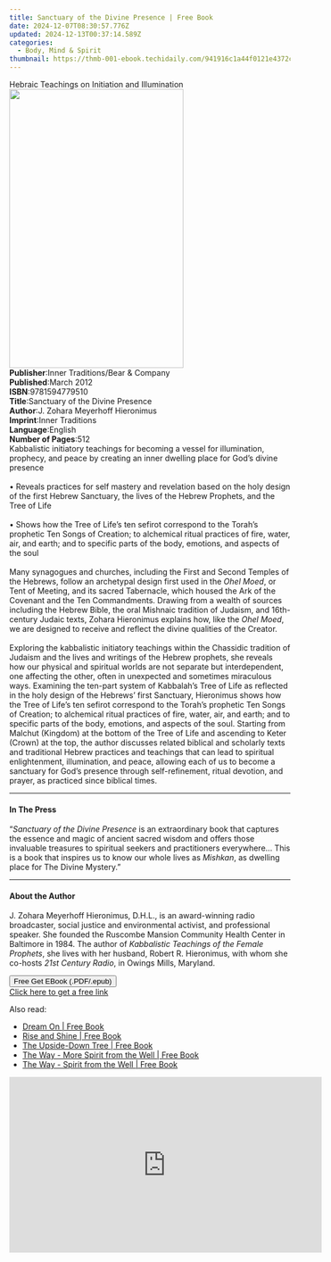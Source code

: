 ```yaml
---
title: Sanctuary of the Divine Presence | Free Book
date: 2024-12-07T08:30:57.776Z
updated: 2024-12-13T00:37:14.589Z
categories:
  - Body, Mind & Spirit
thumbnail: https://thmb-001-ebook.techidaily.com/941916c1a44f0121e4372c4c6a1574f7dabe58e0e4f0099ec1ced105814bbc4d.jpg
---
```

<main id="book-container">
  <div class="flex flex-col">
    <div class="book-brief flex-1 py-6 px-4 sm:p-6 md:py-10 md:px-8">
      <!-- brief-->
      <div class="book-brief-main">
        Hebraic Teachings on Initiation and Illumination
      </div>
    </div>
    <div
      class="book-meta-info flex-1 grid gap-4 col-start-1 col-end-3 row-start-1 sm:mb-6 sm:grid-cols-4 lg:gap-6 lg:col-start-2 lg:row-end-6 lg:row-span-6 lg:mb-0"
    >
      <div
        class="book-meta-info-left place-content-center mt-4 p-4 text-sm leading-6 col-start-2 col-span-2 dark:text-slate-400"
      >
        <img
          class="w-full h-500 object-cover rounded-lg sm:h-255 sm:col-span-2 lg:col-span-full"
          src="https://img-001-ebook.techidaily.com/4dced676868c5e73d4edf081abf462ba18a999e09f9a1d6c7e8a1f8f5899dc3f.jpg"
          alt=""
          width="312"
          height="500"
        />
      </div>
      <div
        class="book-meta-info-right mt-2 col-start-1 row-start-2 col-span-3 self-center"
      >
        <!-- meta data  -->
        <div class="flex flex-col px-4 md:px-8">
          <div class="flex-1">
            <strong>Publisher</strong>:<span class="px-2"
              >Inner Traditions/Bear &amp; Company</span
            >
          </div>
          <div class="flex-1">
            <strong>Published</strong>:<span class="px-2">March 2012</span>
          </div>
          <div class="flex-1">
            <strong>ISBN</strong>:<span class="px-2">9781594779510</span>
          </div>
          <div class="flex-1">
            <strong>Title</strong>:<span class="px-2"
              >Sanctuary of the Divine Presence</span
            >
          </div>
          <div class="flex-1">
            <strong>Author</strong>:<span class="px-2"
              >J. Zohara Meyerhoff Hieronimus</span
            >
          </div>
          <div class="flex-1">
            <strong>Imprint</strong>:<span class="px-2">Inner Traditions</span>
          </div>
          <div class="flex-1">
            <strong>Language</strong>:<span class="px-2">English</span>
          </div>
          <div class="flex-1">
            <strong>Number of Pages</strong>:<span class="px-2">512</span>
          </div>
        </div>
      </div>
    </div>
    <div class="book-description flex-1 py-6 px-4 sm:p-6 md:py-10 md:px-8">
      <div class="book-description-main">
        <div accordion-content="" id="description">
          Kabbalistic initiatory teachings for becoming a vessel for
          illumination, prophecy, and peace by creating an inner dwelling place
          for God’s divine presence <br />
          <br />• Reveals practices for self mastery and revelation based on the
          holy design of the first Hebrew Sanctuary, the lives of the Hebrew
          Prophets, and the Tree of Life <br />
          <br />• Shows how the Tree of Life’s ten sefirot correspond to the
          Torah’s prophetic Ten Songs of Creation; to alchemical ritual
          practices of fire, water, air, and earth; and to specific parts of the
          body, emotions, and aspects of the soul <br />
          <br />Many synagogues and churches, including the First and Second
          Temples of the Hebrews, follow an archetypal design first used in the
          <i>Ohel Moed</i>, or Tent of Meeting, and its sacred Tabernacle, which
          housed the Ark of the Covenant and the Ten Commandments. Drawing from
          a wealth of sources including the Hebrew Bible, the oral Mishnaic
          tradition of Judaism, and 16th-century Judaic texts, Zohara Hieronimus
          explains how, like the <i>Ohel Moed</i>, we are designed to receive
          and reflect the divine qualities of the Creator. <br />
          <br />Exploring the kabbalistic initiatory teachings within the
          Chassidic tradition of Judaism and the lives and writings of the
          Hebrew prophets, she reveals how our physical and spiritual worlds are
          not separate but interdependent, one affecting the other, often in
          unexpected and sometimes miraculous ways. Examining the ten-part
          system of Kabbalah’s Tree of Life as reflected in the holy design of
          the Hebrews’ first Sanctuary, Hieronimus shows how the Tree of Life’s
          ten sefirot correspond to the Torah’s prophetic Ten Songs of Creation;
          to alchemical ritual practices of fire, water, air, and earth; and to
          specific parts of the body, emotions, and aspects of the soul.
          Starting from Malchut (Kingdom) at the bottom of the Tree of Life and
          ascending to Keter (Crown) at the top, the author discusses related
          biblical and scholarly texts and traditional Hebrew practices and
          teachings that can lead to spiritual enlightenment, illumination, and
          peace, allowing each of us to become a sanctuary for God’s presence
          through self-refinement, ritual devotion, and prayer, as practiced
          since biblical times.
        </div>
        <div class="accordion-fader"></div>
      </div>
    </div>
    <div class="book-excerpts flex-1 py-6 px-4 sm:p-6 md:py-10 md:px-8">
      <!-- excerpts-->
      <div class="book-excerpts-main">
        <hr />
        <h4 class="placeholder placeholder-heading">
          <span>In The Press</span>
        </h4>
        <p>
          “<i>Sanctuary of the Divine Presence</i> is an extraordinary book that
          captures the essence and magic of ancient sacred wisdom and offers
          those invaluable treasures to spiritual seekers and practitioners
          everywhere... This is a book that inspires us to know our whole lives
          as <i>Mishkan</i>, as dwelling place for The Divine Mystery.”
        </p>
      </div>
    </div>
    <div class="book-about-author flex-1 py-6 px-4 sm:p-6 md:py-10 md:px-8">
      <!-- about author-->
      <div class="book-main-author-main">
        <hr />
        <h4 class="placeholder placeholder-heading">
          <span>About the Author</span>
        </h4>
        <p>
          J. Zohara Meyerhoff Hieronimus, D.H.L., is an award-winning radio
          broadcaster, social justice and environmental activist, and
          professional speaker. She founded the Ruscombe Mansion Community
          Health Center in Baltimore in 1984. The author of
          <i>Kabbalistic Teachings of the Female Prophets</i>, she lives with
          her husband, Robert R. Hieronimus, with whom she co-hosts
          <i>21st Century Radio</i>, in Owings Mills, Maryland.
        </p>
      </div>
    </div>
    <div class="book-free-get flex-1 py-6 px-4 sm:p-6 md:py-10 md:px-8">
      <button
        id="btn-free-get"
        class="bg-blue-500 hover:bg-blue-700 text-white font-bold py-2 px-4 rounded"
      >
        Free Get EBook (.PDF/.epub)
      </button>
      <div id="countdown-display" class="px-2 text-lg mt-2"></div>
      <a
        id="free-link"
        class="hidden bg-blue-500 hover:bg-blue-700 text-white font-bold py-2 px-4 rounded"
        href="https://www.ebooks.com/en-us/book/95782241/sanctuary-of-the-divine-presence/j-zohara-meyerhoff-hieronimus/"
        target="_blank"
        >Click here to get a free link</a
      >
    </div>
    <script>
      let countdownTime = 0;
      let countdownInterval = null;
      document
        .getElementById('btn-free-get')
        .addEventListener('click', startCountdown);
      function startCountdown() {
        countdownTime = new Date().getTime() + 60000 * 3;
        countdownInterval = setInterval(updateCountdown, 1000);
        document.getElementById('btn-free-get').disabled = true;
        document
          .getElementById('btn-free-get')
          .classList.add('bg-gray-500', 'cursor-not-allowed');
      }
      function updateCountdown() {
        let currentTime = new Date().getTime();
        let timeLeft = countdownTime - currentTime;
        let secondsLeft = Math.floor(timeLeft / 1000);
        document.getElementById('countdown-display').innerHTML =
          `Remaining time: ${secondsLeft} seconds.`;
        if (secondsLeft <= 0) {
          clearInterval(countdownInterval);
          document.getElementById('btn-free-get').classList.add('hidden');
          document.getElementById('free-link').classList.remove('hidden');
          document.getElementById('countdown-display').innerHTML = '';
        }
      }
    </script>
  </div>
</main>

<ins class="adsbygoogle"
      style="display:block"
      data-ad-client="ca-pub-7571918770474297"
      data-ad-slot="8358498916"
      data-ad-format="auto"
      data-full-width-responsive="true"></ins>
    

<span class="atpl-alsoreadstyle">Also read:</span>
<div><ul>
<li><a href="https://novels-ebooks.techidaily.com/210455935-9781638147473-dream-on/"><u>Dream On | Free Book</u></a></li>
<li><a href="https://novels-ebooks.techidaily.com/210454824-9780525541110-rise-and-shine/"><u>Rise and Shine | Free Book</u></a></li>
<li><a href="https://novels-ebooks.techidaily.com/210455516-9781638854524-the-upside-down-tree/"><u>The Upside-Down Tree | Free Book</u></a></li>
<li><a href="https://novels-ebooks.techidaily.com/210455152-9781872240503-the-way-more-spirit-from-the-well/"><u>The Way - More Spirit from the Well | Free Book</u></a></li>
<li><a href="https://novels-ebooks.techidaily.com/210455157-9781872240510-the-way-spirit-from-the-well/"><u>The Way - Spirit from the Well | Free Book</u></a></li>
</ul></div>

<!-- affiliate ads begin -->
<iframe width="560" height="315" src="https://www.youtube.com/embed/qfCSLAhd4FY?si=CUBztmilaeAwl1lw" title="YouTube video player" frameborder="0" allow="accelerometer; autoplay; clipboard-write; encrypted-media; gyroscope; picture-in-picture; web-share" referrerpolicy="strict-origin-when-cross-origin" allowfullscreen></iframe>
<!-- affiliate ads end -->

